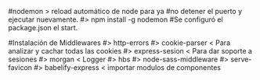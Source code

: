 #nodemon > reload automático de node para ya
#no detener el puerto y ejecutar nuevamente.
#> npm install -g nodemon
#Se configuró el package.json el start.

#Instalación de Middlewares
#> http-errors
#> cookie-parser < Para analizar y cachar todas las cookies
#> express-sesion < Para dar soporte a sesiones
#> morgan < Logger
#> hbs
#> node-sass-middleware
#> serve-favicon
#> babelify-express < importar modulos de componentes
